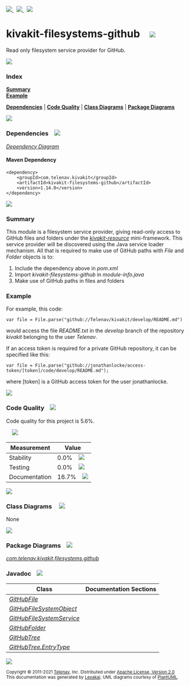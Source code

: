 [//]: # (start-user-text)

<a href="https://www.kivakit.org">
<img src="https://telenav.github.io/telenav-assets/images/icons/web-32.png" srcset="https://telenav.github.io/telenav-assets/images/icons/web-32-2x.png 2x"/>
</a>
&nbsp;
<a href="https://twitter.com/openkivakit">
<img src="https://telenav.github.io/telenav-assets/images/logos/twitter/twitter-32.png" srcset="https://telenav.github.io/telenav-assets/images/logos/twitter/twitter-32-2x.png 2x"/>
</a>
&nbsp;
<a href="https://kivakit.zulipchat.com">
<img src="https://telenav.github.io/telenav-assets/images/logos/zulip/zulip-32.png" srcset="https://telenav.github.io/telenav-assets/images/logos/zulip/zulip-32-2x.png 2x"/>
</a>

[//]: # (end-user-text)

# kivakit-filesystems-github &nbsp;&nbsp; <img src="https://telenav.github.io/telenav-assets/images/icons/disks-32.png" srcset="https://telenav.github.io/telenav-assets/images/icons/disks-32-2x.png 2x"/>

Read only filesystem service provider for GitHub.

<img src="https://telenav.github.io/telenav-assets/images/separators/horizontal-line-512.png" srcset="https://telenav.github.io/telenav-assets/images/separators/horizontal-line-512-2x.png 2x"/>

### Index

[**Summary**](#summary)  
[**Example**](#example)  

[**Dependencies**](#dependencies) | [**Code Quality**](#code-quality) | [**Class Diagrams**](#class-diagrams) | [**Package Diagrams**](#package-diagrams)

<img src="https://telenav.github.io/telenav-assets/images/separators/horizontal-line-512.png" srcset="https://telenav.github.io/telenav-assets/images/separators/horizontal-line-512-2x.png 2x"/>

### Dependencies <a name="dependencies"></a> &nbsp;&nbsp; <img src="https://telenav.github.io/telenav-assets/images/icons/dependencies-32.png" srcset="https://telenav.github.io/telenav-assets/images/icons/dependencies-32-2x.png 2x"/>

[*Dependency Diagram*](https://www.kivakit.org/1.14.0/lexakai/kivakit-extensions/kivakit-filesystems/github/documentation/diagrams/dependencies.svg)

#### Maven Dependency

    <dependency>
        <groupId>com.telenav.kivakit</groupId>
        <artifactId>kivakit-filesystems-github</artifactId>
        <version>1.14.0</version>
    </dependency>

<img src="https://telenav.github.io/telenav-assets/images/separators/horizontal-line-128.png" srcset="https://telenav.github.io/telenav-assets/images/separators/horizontal-line-128-2x.png 2x"/>

[//]: # (start-user-text)

### Summary <a name = "summary"></a>

This module is a filesystem service provider, giving read-only access to GitHub files and folders under the [*kivakit-resource*](../../../kivakit/kivakit-resource/README.md) mini-framework. This service provider will be discovered using the Java service loader mechanism. All that is required to make use of GitHub paths with *File* and *Folder* objects is to:

1. Include the dependency above in *pom.xml*
2. Import *kivakit-filesystems-github* in *module-info.java*
3. Make use of GitHub paths in files and folders

### Example <a name = "example"></a>

For example, this code:

    var file = File.parse("github://Telenav/kivakit/develop/README.md")

would access the file *README.txt* in the *develop* branch of the repository *kivakit* belonging to the user *Telenav*.

If an access token is required for a private GitHub repository, it can be specified like this:

    var file = File.parse("github://jonathanlocke/access-token/[token]/code/develop/README.md");
    
where [token] is a GitHub access token for the user jonathanlocke.

[//]: # (end-user-text)

<img src="https://telenav.github.io/telenav-assets/images/separators/horizontal-line-128.png" srcset="https://telenav.github.io/telenav-assets/images/separators/horizontal-line-128-2x.png 2x"/>

### Code Quality <a name="code-quality"></a> &nbsp;&nbsp; <img src="https://telenav.github.io/telenav-assets/images/icons/ruler-32.png" srcset="https://telenav.github.io/telenav-assets/images/icons/ruler-32-2x.png 2x"/>

Code quality for this project is 5.6%.  
  
&nbsp; &nbsp; <img src="https://telenav.github.io/telenav-assets/images/meters/meter-10-96.png" srcset="https://telenav.github.io/telenav-assets/images/meters/meter-10-96-2x.png 2x"/>

| Measurement   | Value                    |
|---------------|--------------------------|
| Stability     | 0.0%&nbsp; &nbsp; <img src="https://telenav.github.io/telenav-assets/images/meters/meter-0-96.png" srcset="https://telenav.github.io/telenav-assets/images/meters/meter-0-96-2x.png 2x"/>     |
| Testing       | 0.0%&nbsp; &nbsp; <img src="https://telenav.github.io/telenav-assets/images/meters/meter-0-96.png" srcset="https://telenav.github.io/telenav-assets/images/meters/meter-0-96-2x.png 2x"/>       |
| Documentation | 16.7%&nbsp; &nbsp; <img src="https://telenav.github.io/telenav-assets/images/meters/meter-20-96.png" srcset="https://telenav.github.io/telenav-assets/images/meters/meter-20-96-2x.png 2x"/> |

<img src="https://telenav.github.io/telenav-assets/images/separators/horizontal-line-128.png" srcset="https://telenav.github.io/telenav-assets/images/separators/horizontal-line-128-2x.png 2x"/>

### Class Diagrams <a name="class-diagrams"></a> &nbsp; &nbsp; <img src="https://telenav.github.io/telenav-assets/images/icons/diagram-40.png" srcset="https://telenav.github.io/telenav-assets/images/icons/diagram-40-2x.png 2x"/>

None

<img src="https://telenav.github.io/telenav-assets/images/separators/horizontal-line-128.png" srcset="https://telenav.github.io/telenav-assets/images/separators/horizontal-line-128-2x.png 2x"/>

### Package Diagrams <a name="package-diagrams"></a> &nbsp;&nbsp; <img src="https://telenav.github.io/telenav-assets/images/icons/box-24.png" srcset="https://telenav.github.io/telenav-assets/images/icons/box-24-2x.png 2x"/>

[*com.telenav.kivakit.filesystems.github*](https://www.kivakit.org/1.14.0/lexakai/kivakit-extensions/kivakit-filesystems/github/documentation/diagrams/com.telenav.kivakit.filesystems.github.svg)

### Javadoc <a name="code-quality"></a> &nbsp;&nbsp; <img src="https://telenav.github.io/telenav-assets/images/icons/books-24.png" srcset="https://telenav.github.io/telenav-assets/images/icons/books-24-2x.png 2x"/>

| Class | Documentation Sections  |
|-------|-------------------------|
| [*GitHubFile*](https://www.kivakit.org/1.14.0/javadoc/kivakit-extensions/kivakit-filesystems-github/com/telenav/kivakit/filesystems/github/GitHubFile.html) |  |  
| [*GitHubFileSystemObject*](https://www.kivakit.org/1.14.0/javadoc/kivakit-extensions/kivakit-filesystems-github/com/telenav/kivakit/filesystems/github/GitHubFileSystemObject.html) |  |  
| [*GitHubFileSystemService*](https://www.kivakit.org/1.14.0/javadoc/kivakit-extensions/kivakit-filesystems-github/com/telenav/kivakit/filesystems/github/GitHubFileSystemService.html) |  |  
| [*GitHubFolder*](https://www.kivakit.org/1.14.0/javadoc/kivakit-extensions/kivakit-filesystems-github/com/telenav/kivakit/filesystems/github/GitHubFolder.html) |  |  
| [*GitHubTree*](https://www.kivakit.org/1.14.0/javadoc/kivakit-extensions/kivakit-filesystems-github/com/telenav/kivakit/filesystems/github/GitHubTree.html) |  |  
| [*GitHubTree.EntryType*](https://www.kivakit.org/1.14.0/javadoc/kivakit-extensions/kivakit-filesystems-github/com/telenav/kivakit/filesystems/github/GitHubTree.EntryType.html) |  |  

[//]: # (start-user-text)



[//]: # (end-user-text)

<img src="https://telenav.github.io/telenav-assets/images/separators/horizontal-line-512.png" srcset="https://telenav.github.io/telenav-assets/images/separators/horizontal-line-512-2x.png 2x"/>

<sub>Copyright &#169; 2011-2021 [Telenav](https://telenav.com), Inc. Distributed under [Apache License, Version 2.0](LICENSE)</sub>  
<sub>This documentation was generated by [Lexakai](https://lexakai.org). UML diagrams courtesy of [PlantUML](https://plantuml.com).</sub>
